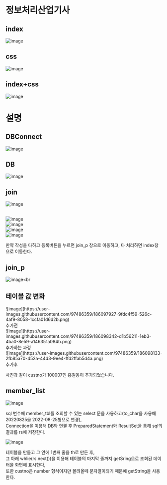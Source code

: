 <h1>정보처리산업기사</h1>

<h2>index</h2>

![image](https://user-images.githubusercontent.com/97486359/186081527-6954cd8b-dd95-4482-ace0-fd770be37dea.png)

<h2>css</h2>

![image](https://user-images.githubusercontent.com/97486359/186081284-d5342df1-5603-4dcc-a980-f19ca36b7292.png)

<h2>index+css</h2>

![image](https://user-images.githubusercontent.com/97486359/186084668-8669701d-3e7d-4ad6-a3a4-3b4a0f0c1ce7.png)

<h1>설명</h1>

<h2>DBConnect</h2>

![image](https://user-images.githubusercontent.com/97486359/186323140-2880a64b-117c-4ff1-870e-4e8cef5e50e4.png)

<h2>DB</h2>

![image](https://user-images.githubusercontent.com/97486359/186097250-b2de78f5-5d38-4c19-b55e-6dd9374eaf20.png)

<h2>join</h2>

![image](https://user-images.githubusercontent.com/97486359/186322930-50f7848c-3b29-4d7c-a9ef-98a0a00596db.png)<br><br>



![image](https://user-images.githubusercontent.com/97486359/186579095-f7d6809f-3423-47cc-87d3-1ecfb871dcd8.png)<br>
![image](https://user-images.githubusercontent.com/97486359/186095815-4863144f-a73c-47d1-b088-4bdd7d0c5563.png)<br>
![image](https://user-images.githubusercontent.com/97486359/186095861-8c0c1b0c-c463-49cb-9d60-99f2bdc869ee.png)<br>
![image](https://user-images.githubusercontent.com/97486359/186096035-b269452a-8df6-46fd-a539-74bc940a241e.png)<br>

만약 작성을 다하고 등록버튼을 누르면 join_p 창으로 이동하고, 다 처리하면 index창으로 이동한다.  
<h2>join_p</h2>

![image](https://user-images.githubusercontent.com/97486359/186579145-ee894a88-3701-4f5f-b0d6-e7b56b11c2a6.png)<br
<h2>테이블 값 변화</h2>
![image](https://user-images.githubusercontent.com/97486359/186097927-9fdc4f59-526c-4af9-8058-1ccfa01d6d2b.png)<br>
추가전<br>
![image](https://user-images.githubusercontent.com/97486359/186098342-d1b56211-1eb3-4ba0-8e59-a146351a084b.png)<br>
추가하는 과정<br>
![image](https://user-images.githubusercontent.com/97486359/186098133-2fb85a70-452a-44d3-9ee4-ffd2ffab5d4a.png)<br>
추가후<br>

사진과 같이 custno가 100007인 홍길동이 추가되었습니다.<br>

<h2>member_list</h2>

![image](https://user-images.githubusercontent.com/97486359/186558818-65f22c26-5108-4e93-8397-ff66a0292c39.png)

sql 변수에 member_tbl를 조회할 수 있는 select 문을 사용하고(to_char을 사용해 20220825을 2022-08-25형으로 변경),<br>
Connection을 이용해 DB와 연결 후 PreparedStatement와 ResultSet을 통해 sql의 결과를 rs에 저장한다.

![image](https://user-images.githubusercontent.com/97486359/186559482-7e29851d-8367-47f0-9bce-beb7c497da13.png)

테이블을 만들고 그 안에 1번째 줄을 th로 만든 후,<br>
그 아래 whlie(rs.next())을 이용해 테이블의 마지막 줄까지 getSring으로 조회된 데이터을 화면에 표시한다, <br>
또한 custno은 number 형식이지만 볼려올떼 문자열이되기 때문에 getString을 사용한다.
